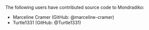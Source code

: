 The following users have contributed source code to Mondradiko:

- Marceline Cramer (GitHub: @marceline-cramer)
- Turtle1331 (GitHub: @Turtle1331)
